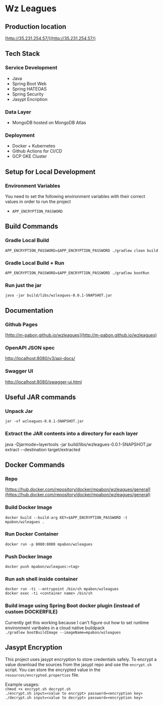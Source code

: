 # Wz Leagues

## Production location
[http://35.231.254.57/](http://35.231.254.57/)

## Tech Stack
### Service Development
- Java
- Spring Boot Web
- Spring HATEOAS
- Spring Security
- Jasypt Encription
### Data Layer
- MongoDB hosted on MongoDB Atlas
### Deployment
- Docker + Kubernetes
- Github Actions for CI/CD
- GCP GKE Cluster

## Setup for Local Development

### Environment Variables
You need to set the following environment variables with their correct values in order to run the project

- `APP_ENCRYPTION_PASSWORD`

## Build Commands

### Gradle Local Build
`APP_ENCRYPTION_PASSWORD=$APP_ENCRYPTION_PASSWORD ./gradlew clean build`

### Gradle Local Build + Run
`APP_ENCRYPTION_PASSWORD=$APP_ENCRYPTION_PASSWORD ./gradlew bootRun`

### Run just the jar
`java -jar build/libs/wzleagues-0.0.1-SNAPSHOT.jar`

## Documentation

### Github Pages
[http://m-pabon.github.io/wzleagues](http://m-pabon.github.io/wzleagues)

### OpenAPI JSON spec
[http://localhost:8080/v3/api-docs/](http://localhost:8080/v3/api-docs/)

### Swagger UI
[http://localhost:8080/swagger-ui.html](http://localhost:8080/swagger-ui.html)

## Useful JAR commands

### Unpack Jar
`jar -xf wzleagues-0.0.1-SNAPSHOT.jar`

### Extract the JAR contents into a directory for each layer
java -Djarmode=layertools -jar build/libs/wzleagues-0.0.1-SNAPSHOT.jar extract --destination target/extracted

## Docker Commands

### Repo
[https://hub.docker.com/repository/docker/mpabon/wzleagues/general](https://hub.docker.com/repository/docker/mpabon/wzleagues/general)

### Build Docker Image
`docker build --build-arg KEY=$APP_ENCRYPTION_PASSWORD -t mpabon/wzleagues .`

### Run Docker Container
`docker run -p 8080:8080 mpabon/wzleagues`

### Push Docker Image
`docker push mpabon/wzleagues:<tag>`


### Run ash shell inside container
`docker run -ti --entrypoint /bin/sh mpabon/wzleagues` <br/>
`docker exec -ti <container name> /bin/sh`

### Build image using Spring Boot docker plugin (instead of custom DOCKERFILE)
Currently get this working because I can't figure out how to set runtime environment varibales in a cloud native buildpack <br/>
`./gradlew bootBuildImage --imageName=mpabon/wzleagues`

## Jasypt Encryption
This project uses jasypt encryption to store credentials safely. To encrypt a value download the sources from the jasypt
repo and use the `encrypt.sh` script. You can store the encrypted value in the `resources/encrypted.properties` file.

Example usages:<br/>
`chmod +x encrypt.sh decrypt.sh` <br/>
`./encrypt.sh input=<value to encrypt> password=<encryption key>`<br/>
`./decrypt.sh input=<value to decrypt> password=<encryption key>`
